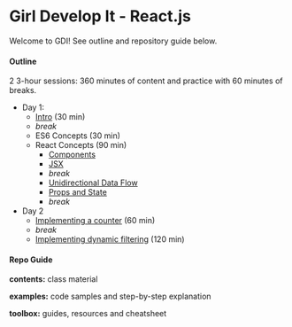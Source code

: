 # Girl Develop It - React.js

Welcome to GDI! See outline and repository guide below.

#### Outline

2 3-hour sessions: 360 minutes of content and practice with 60 minutes of breaks.

* Day 1: 
  * [Intro](contents/intro.md) (30 min)
  * _break_
  * ES6 Concepts (30 min)
  * React Concepts (90 min)
    * [Components](contents/concepts/components.md)
    * [JSX](contents/concepts/jsx.md)
    * _break_
    * [Unidirectional Data Flow](contents/concepts/unidirectional-data-flow.md)
    * [Props and State](contents/concepts/props-and-state.md)
    * _break_
* Day 2
  * [Implementing a counter](examples/counter.md) (60 min)
  * _break_
  * [Implementing dynamic filtering](examples/dynamic-filtering.md) (120 min)

#### Repo Guide

**contents:** class material

**examples:** code samples and step-by-step explanation

**toolbox:** guides, resources and cheatsheet
